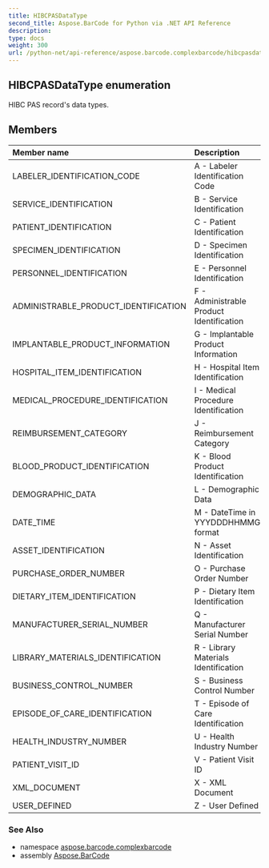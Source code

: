 ```yaml
---
title: HIBCPASDataType
second_title: Aspose.BarCode for Python via .NET API Reference
description: 
type: docs
weight: 300
url: /python-net/api-reference/aspose.barcode.complexbarcode/hibcpasdatatype/
---
```


## HIBCPASDataType enumeration

HIBC PAS record's data types.

## Members
| Member name | Description |
| :- | :- |
|LABELER_IDENTIFICATION_CODE|A - Labeler Identification Code|
|SERVICE_IDENTIFICATION|B - Service Identification|
|PATIENT_IDENTIFICATION|C - Patient Identification|
|SPECIMEN_IDENTIFICATION|D - Specimen Identification|
|PERSONNEL_IDENTIFICATION|E - Personnel Identification|
|ADMINISTRABLE_PRODUCT_IDENTIFICATION|F - Administrable Product Identification|
|IMPLANTABLE_PRODUCT_INFORMATION|G - Implantable Product Information|
|HOSPITAL_ITEM_IDENTIFICATION|H - Hospital Item Identification|
|MEDICAL_PROCEDURE_IDENTIFICATION|I - Medical Procedure Identification|
|REIMBURSEMENT_CATEGORY|J - Reimbursement Category|
|BLOOD_PRODUCT_IDENTIFICATION|K - Blood Product Identification|
|DEMOGRAPHIC_DATA|L - Demographic Data|
|DATE_TIME|M - DateTime in YYYDDDHHMMG format|
|ASSET_IDENTIFICATION|N - Asset Identification|
|PURCHASE_ORDER_NUMBER|O - Purchase Order Number|
|DIETARY_ITEM_IDENTIFICATION|P - Dietary Item Identification|
|MANUFACTURER_SERIAL_NUMBER|Q - Manufacturer Serial Number|
|LIBRARY_MATERIALS_IDENTIFICATION|R - Library Materials Identification|
|BUSINESS_CONTROL_NUMBER|S - Business Control Number|
|EPISODE_OF_CARE_IDENTIFICATION|T - Episode of Care Identification|
|HEALTH_INDUSTRY_NUMBER|U - Health Industry Number|
|PATIENT_VISIT_ID|V - Patient Visit ID|
|XML_DOCUMENT|X - XML Document|
|USER_DEFINED|Z - User Defined|

### See Also

* namespace [aspose.barcode.complexbarcode](/barcode/python-net/api-reference/aspose.barcode.complexbarcode/)
* assembly [Aspose.BarCode](/barcode/python-net/api-reference/)

